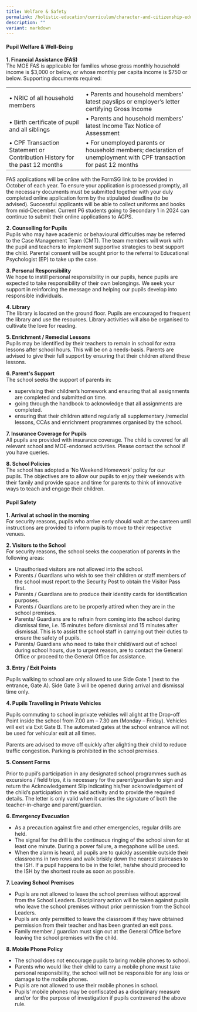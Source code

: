```yaml
---
title: Welfare & Safety
permalink: /holistic-education/curriculum/character-and-citizenship-education/welfare-n-safety/
description: ""
variant: markdown
---
```

#### Pupil Welfare &amp; Well-Being

  
**1\. Financial Assistance (FAS)**  
 The MOE FAS is applicable for families whose gross monthly household income is $3,000 or below, or whose monthly per capita income is $750 or below.  Supporting documents required: 
 <table>
<tbody>
<tr>
<td></td>
<td></td>
</tr>
<tr>
<td align="left">• NRIC of all household members </td>
<td align="left">• Parents and household members’ latest payslips or employer’s letter certifying Gross Income </td>
</tr>
<tr>
<td align="left">• Birth certificate of pupil and all siblings </td>
<td align="left">• Parents and household members’ latest Income Tax Notice of Assessment</td>
</tr>
<tr>
<td align="left">• CPF Transaction Statement or Contribution History for the past 12 months</td>
<td align="left">• For unemployed parents or household members; declaration of unemployment with CPF transaction for past 12 months </td>
</tr>
<tr>
</tr>
<tr>
</tr></tbody></table>
FAS applications will be online with the FormSG link to be provided in October of each year.  To ensure your application is processed promptly, all the necessary documents must be submitted together with your duly completed online application form by the stipulated deadline (to be advised).  Successful applicants will be able to collect uniforms and books from mid-December. Current P6 students going to Secondary 1 in 2024 can continue to submit their online applications to AGPS.   

**2\. Counselling for Pupils**  
Pupils who may have academic or behavioural difficulties may be referred to the Case Management Team (CMT). The team members will work with the pupil and teachers to implement supportive strategies to best support the child. Parental consent will be sought prior to the referral to Educational Psychologist (EP) to take up the case.  
  
**3\. Personal Responsibility**   
We hope to instill personal responsibility in our pupils, hence pupils are expected to take responsibility of their own belongings. We seek your support in reinforcing the message and helping our pupils develop into responsible individuals.  
  
**4\. Library** <br>
The library is located on the ground floor. Pupils are encouraged to frequent the library and use the resources. Library activities will also be organised to cultivate the love for reading.  
  
**5\. Enrichment / Remedial Lessons**  
Pupils may be identified by their teachers to remain in school for extra lessons after school hours. This will be on a needs-basis. Parents are advised to give their full support by ensuring that their children attend these lessons.  
  
**6\. Parent's Support** <br>
The school seeks the support of parents in:  

*   supervising their children’s homework and ensuring that all assignments are completed and submitted on time.
*   going through the handbook to acknowledge that all assignments are completed.
*   ensuring that their children attend regularly all supplementary /remedial lessons, CCAs and enrichment programmes organised by the school.

  
**7\. Insurance Coverage for Pupils**  
All pupils are provided with insurance coverage. The child is covered for all relevant school and MOE-endorsed activities. Please contact the school if you have queries.  
  
**8\. School Policies**  
The school has adopted a ‘No Weekend Homework’ policy for our pupils.&nbsp;The objectives are to allow our pupils to enjoy their weekends with their family and provide space and time for parents to think of innovative ways to teach and&nbsp;engage their children.&nbsp;  
  
  

#### Pupil Safety

  
**1\. Arrival at school in the morning**  
For security reasons, pupils who arrive early should wait at the canteen until instructions are provided to inform pupils to move to their respective venues.  
  
**2\. Visitors to the School**  
For security reasons, the school seeks the cooperation of parents in the following areas:  

*   Unauthorised visitors are not allowed into the school.
*   Parents / Guardians who wish to see their children or staff members of the school must report to the Security Post to obtain the Visitor Pass first.
*   Parents / Guardians are to produce their identity cards for identification purposes.
*   Parents / Guardians are to be properly attired when they are in the school premises.
*   Parents/ Guardians are to refrain from coming into the school during dismissal time, i.e. 15 minutes before dismissal and 15 minutes after dismissal. This is to assist the school staff in carrying out their duties to ensure the safety of pupils.
*   Parents/ Guardians who need to take their child/ward out of school during school hours, due to urgent reason, are to contact the General Office or proceed to the General Office for assistance.

  

**3\. Entry / Exit Points**

Pupils walking to school are only allowed to use Side Gate 1 (next to the entrance, Gate A). Side Gate 3 will be opened during arrival and dismissal time only.

  

**4\. Pupils Travelling in Private Vehicles**

Pupils commuting to school in private vehicles will alight at the Drop-off Point inside the school from 7.00 am – 7.30 am (Monday – Friday). Vehicles will exit via Exit Gate B. The automated gates at the school entrance will not be used for vehicular exit at all times.

Parents are advised to move off quickly after alighting their child to reduce traffic congestion. Parking is prohibited in the school premises.

  

**5\. Consent Forms**

Prior to pupil’s participation in any designated school programmes such as excursions / field trips, it is necessary for the parent/guardian to sign and return the Acknowledgement Slip indicating his/her acknowledgement of the child’s participation in the said activity and to provide the required details. The letter is only valid when it carries the signature of both the teacher-in-charge and parent/guardian.

  

**6\. Emergency Evacuation**

*   As a precaution against fire and other emergencies, regular drills are held.
*   The signal for the drill is the continuous ringing of the school siren for at least one minute. During a power failure, a megaphone will be used.
*   When the alarm is heard, all pupils are to quickly assemble outside their classrooms in two rows and walk briskly down the nearest staircases to the ISH. If a pupil happens to be in the toilet, he/she should proceed to the ISH by the shortest route as soon as possible.

  

**7\. Leaving School Premises**

*   Pupils are not allowed to leave the school premises without approval from the School Leaders. Disciplinary action will be taken against pupils who leave the school premises without prior permission from the School Leaders.
*   Pupils are only permitted to leave the classroom if they have obtained permission from their teacher and has been granted an exit pass.
*   Family member / guardian must sign out at the General Office before leaving the school premises with the child.

  

**8\. Mobile Phone Policy**

*   The school does not encourage pupils to bring mobile phones to school.
*   Parents who would like their child to carry a mobile phone must take personal responsibility, the school will not be responsible for any loss or damage to the mobile phones.
*   Pupils are not allowed to use their mobile phones in school.
*   Pupils’ mobile phones may be confiscated as a disciplinary measure and/or for the purpose of investigation if pupils contravened the above rule.